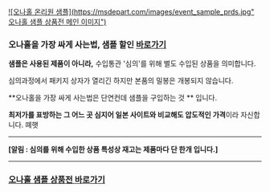 [![오나홀 온리원 샘플](https://msdepart.com/images/event_sample_prds.jpg" 오나홀 샘플 상품전 메인 이미지")](https://msdepart.com/shop/event.php?ev_id=1576651833&bypass=on)

### 오나홀을 가장 싸게 사는법, 샘플 할인 [바로가기](https://msdepart.com/shop/event.php?ev_id=1576651833&bypass=on) ###

**샘플은 사용된 제품이 아니라,** 수입통관 '심의'를 위해 별도 수입된 상품을 의미합니다.

심의과정에서 패키지 상자가 열리긴 하지만 본품의 밀봉은 개봉되지 않습니다. 

**오나홀을 가장 싸게 사는법은 단연컨데  샘플을 구입하는 것 ** 입니다.

**최저가를 표방하는 그 어느 곳 심지어 일본 사이트와 비교해도 압도적인 가격**이라 자신합니다. 뗴햇

___

**[알림 : 심의를 위해 수입한 상품 특성상 재고는 제품마다 단 한개 입니다.]**

___



 

### [오나홀 샘플 상품전 바로가기](https://msdepart.com/shop/event.php?ev_id=1576651833&bypass=on) ###
